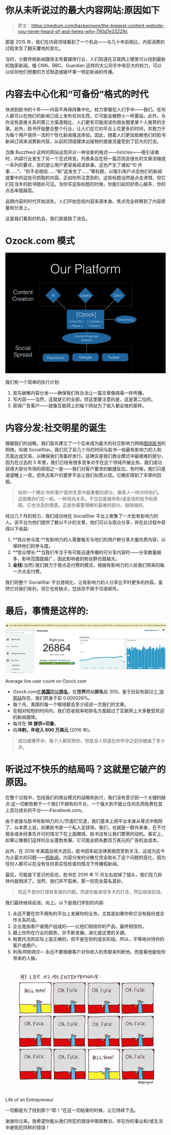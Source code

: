 # 你从未听说过的最大内容网站:原因如下

> 原文：<https://medium.com/hackernoon/the-biggest-content-website-you-never-heard-of-and-heres-why-790d7e33229c>

那是 2015 年，我们在内容领域看到了一个机会——与几十年前相比，内容消费的过程发生了翻天覆地的变化。

当时，少数传统新闻媒体主导着媒体行业，人们知道在互联网上哪里可以找到最新的独家新闻。像 CNN、BBC、Guardian 这样的大公司手中有巨大的权力，可以以任何他们想要的方式制造或破坏某一特定新闻的传播。

# 内容去中心化和“可备份”格式的时代

快进到脸书的十年——内容不再保持集中化。权力掌握在人们手中——我们。任何人都可以在他们的新闻订阅上发布任何东西，它可能会像野火一样蔓延。此外，与你没有直接关系的第三方渠道相比，人们更有可能阅读你朋友圈里某个人推荐的文章。此外，脸书开始整合整个行业，让人们在它的平台上花更多的时间，并致力于为每个用户提供一流的个性化新闻推送体验。因此，随着人们更加依赖他们的脸书新闻订阅来消费新内容，从前的顶级媒体出版物的直接流量受到了巨大的打击。

当像 Buzzfeed 这样的网站出现并以一种全新的格式——listicles——吸引读者时，内容行业发生了另一个范式转变。列表条旨在将一篇否则会很长的文章浓缩成一系列的要点，目的是让用户更容易阅读故事。这也产生了诸如“10 件事……”、“你不会相信……”和“这发生了……”等标题，以吸引用户点击他们的新闻提要中的这些可抓取的内容。正如你所注意到的，这些标题当然是点击诱饵，但它们在当年的脸书随处可见。当你写这些标题的时候，你能引起的好奇心越多，你的点击率就越高。

品牌内容的时代开始消失，人们开始忽视内容来源本身。焦点完全转移到了内容质量和分发上。

这是我们看到的机会。我们直接跳了进去。

# Ozock.com 模式

![](img/9b2a50a09154d9459cf63efadcada41a.png)

我们有一个简单的执行计划:

1.  首先破解内容分发——确保我们有办法让一篇文章像病毒一样传播。
2.  写内容——当然，这就是它的全部。但这里要注意的是，这是第二位的。
3.  获得广告客户——就像互联网上的每个网站为了收入都会做的那样。

# 内容分发:社交明星的诞生

根据我们的战略，我们首先建立了一个后来成为最大的社交影响力网络[围绕](https://hackernoon.com/tagged/networks)[脸书](https://hackernoon.com/tagged/facebook)的网络，叫做 SocialStar。我们花了前几个月的时间与脸书一些最有影响力的人和页面达成交易，以确保我们准备好发行。这确实是我们商业模式中最艰难的部分，因为在过去的 5 年里，我们已经有很多竞争对手在这个领域开展业务。我们成功获得大部分市场的原因之一是——我们对客户要求的敏捷反应。有时候，我们只是渴望睡上一夜，但失去客户的噩梦不会让我们如愿以偿。它确实得到了丰厚的回报。

> 给你一个建议:你的客户是你生意中最重要的部分。像家人一样对待他们。这就像你们在一起，一种双向关系，不仅仅是服务和/或金钱的给予和索取。它也涉及到情感。这是你需要理解的最难的部分。越快越好。

经过几个月的努力，我们成功地在 SocialStar 平台上聚集了一大批有影响力的人。该平台为他们提供了数以千计的文章，他们可以与观众分享，并在此过程中获得以下收益:

1.  **观众参与度:**有影响力的人需要每天与他们的用户群分享大量优质内容，以保持他们的参与度。
2.  **受众增长:**当我们专注于有可能迅速传播的可分享内容时——分享数量越多，影响范围就越广，因此影响者的粉丝群也就越大。
3.  **金钱**(当然):我们致力于按点击付费的模式，根据有影响力的人给我们带来的每一次点击付费。

我们将整个 SocialStar 平台游戏化，让有影响力的人分享比平时更多的内容。虽然它对我们有利，但它也有缺点，包括但不限于垃圾邮件。

# 最后，事情是这样的:

![](img/28aab8956e5d1d773031a78ec05e86b0.png)

Average live user count on Ozock.com

*   Ozock.com[在**美国**网站**排名**](http://alexa.com)，在**世界**网站**排名**前 300。鉴于目前有超过[个 1B 网站](http://www.internetlivestats.com/total-number-of-websites/)存在，我们跻身于前 0.000026%。
*   每个月，美国的每一个眼球都会至少阅读一次我们的文章。
*   在相对较短的时间内，我们在收视率和排名方面超过了互联网上大多数受欢迎的新闻媒体。
*   每月在 **1B 提供+印象**。
*   向**冲刺，年收入 800 万美元** (2016 年)。

> 成功就像怀孕，每个人都祝贺你，但是没人知道在你怀孕之前你被操了多少次。

# 听说过不快乐的结局吗？这就是它破产的原因。

在整个过程中，包括我们的商业模式的战略和执行，我们没有意识到一个关键的缺点:这一切都依赖于一个我们不拥有的平台，一个强大到不能让任何东西免费在其上茁壮成长的平台——Facebook.com。

由于直接与脸书有影响力的人/页面打交道，我们基本上把平台本身从等式中剔除了。从本质上说，如果脸书是一个私人足球场，我们，也就是一群外来者，在不付租金或未经事先许可的情况下在上面踢球。脸书没有让我们繁荣的动机。事实上，如果让像我们这样的企业蓬勃发展，它可能会损失数百万美元的广告机会成本。

此外，在 2016 年美国总统大选后，脸书因多起法律索赔而受到关注，这成为迄今为止最大的问题——[假新闻](https://www.thetimes.co.uk/article/are-twitter-facebook-and-google-responsible-for-the-rise-of-fake-news-ngs6grckg)。内容分发的分散化完全助长了这个问题的恶化，因为任何人都可以在没有任何真实性检查的情况下传播假新闻。

最后，可能是下意识的反应，脸书在 2016 年 11 月左右拔掉了插头，我们在几秒钟内就倒闭了。当然，我们并不孤单。那一刻完全莫名其妙。

> 但这不是你打得有多狠的问题。而是你能承受多大的打击，然后继续前进。

我们最终继续前进。向上。以下是我们学到的内容:

1.  永远不要在你不拥有的平台上发展你的业务，尤其是如果你和它没有股份或合作关系的话。
2.  企业是由客户或用户组成的——让他们相信你的产品，最终相信你。
3.  跟上你所在行业的趋势，并不断发展。进化是这里的关键。
4.  帕累托法则实际上是正确的，但不是在你的成长阶段。所以，平等地对待你的客户或用户。
5.  利用*网络效应—* 永远不要根据客户对你收入的贡献来判断他。而是看他能给你带来的人脉。

![](img/4ac8fe5674859312d8d9e9b65268aff5.png)

Life of an Entrepreneur

一切都是为了找到那个“耶！”在这一切结束的时候，让它持续下去。

谢谢你过来。我希望你能从我们所犯的错误中吸取教训，并在你的事业和/或生活中避免犯同样的错误！